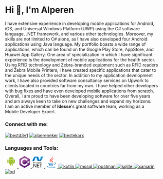 <h1>Hi 👋, I'm Alperen</h1>
<p>I have extensive experience in developing mobile applications for Android, iOS, and Universal Windows Platform (UWP) using the C# software language, .NET framework, and various other technologies. Moreover, my skills are not limited to C# alone, as I have also developed four Android applications using Java language. My portfolio boasts a wide range of applications, which can be found on the Google Play Store, AppStore, and Huawei App Gallery.
One area of specialization in which I have significant experience is the development of mobile applications for the health sector. Using RFID technology and Zebra-branded equipment such as RFID readers and Zebra Mobile Printers, I have created specific applications that cater to the unique needs of the sector.
In addition to my application development work, I have also provided software consultancy services on Upwork to clients located in countries far from my own. I have helped other developers with bug fixes and have even developed mobile applications from scratch.
Overall, I am proud to have been developing software for over five years and am always keen to take on new challenges and expand my horizons.
 </br>I am an active member of <b>Idesse</b>'s great software team, working as a Mobile Developer Expert.</p>

<h3 align="left">Connect with me:</h3>
<p align="left">
<a href="https://twitter.com/bestd3v1" target="_blank"><img align="center" src="https://raw.githubusercontent.com/rahuldkjain/github-profile-readme-generator/master/src/images/icons/Social/twitter.svg" alt="bestd3v1" height="30" width="40" /></a>
<a href="https://linkedin.com/in/alpereneker" target="_blank"><img align="center" src="https://raw.githubusercontent.com/rahuldkjain/github-profile-readme-generator/master/src/images/icons/Social/linked-in-alt.svg" alt="alpereneker" height="30" width="40" /></a>
<a href="https://instagram.com/bestekarx" target="_blank"><img align="center" src="https://raw.githubusercontent.com/rahuldkjain/github-profile-readme-generator/master/src/images/icons/Social/instagram.svg" alt="bestekarx" height="30" width="40" /></a>
</p>

<h3 align="left">Languages and Tools:</h3>
<p align="left"> <a href="https://developer.android.com" target="_blank" rel="noreferrer"> <img src="https://raw.githubusercontent.com/devicons/devicon/master/icons/android/android-original-wordmark.svg" alt="android" width="40" height="40"/> </a> <a href="https://www.w3schools.com/cs/" target="_blank" rel="noreferrer"> <img src="https://raw.githubusercontent.com/devicons/devicon/master/icons/csharp/csharp-original.svg" alt="csharp" width="40" height="40"/> </a> <a href="https://dotnet.microsoft.com/" target="_blank" rel="noreferrer"> <img src="https://raw.githubusercontent.com/devicons/devicon/master/icons/dot-net/dot-net-original-wordmark.svg" alt="dotnet" width="40" height="40"/> </a> <a href="https://www.java.com" target="_blank" rel="noreferrer"> <img src="https://raw.githubusercontent.com/devicons/devicon/master/icons/java/java-original.svg" alt="java" width="40" height="40"/> </a> <a href="https://kotlinlang.org" target="_blank" rel="noreferrer"> <img src="https://www.vectorlogo.zone/logos/kotlinlang/kotlinlang-icon.svg" alt="kotlin" width="40" height="40"/> </a> <a href="https://www.microsoft.com/en-us/sql-server" target="_blank" rel="noreferrer"> <img src="https://www.svgrepo.com/show/303229/microsoft-sql-server-logo.svg" alt="mssql" width="40" height="40"/> </a> <a href="https://postman.com" target="_blank" rel="noreferrer"> <img src="https://www.vectorlogo.zone/logos/getpostman/getpostman-icon.svg" alt="postman" width="40" height="40"/> </a> <a href="https://www.sqlite.org/" target="_blank" rel="noreferrer"> <img src="https://www.vectorlogo.zone/logos/sqlite/sqlite-icon.svg" alt="sqlite" width="40" height="40"/> </a> <a href="https://dotnet.microsoft.com/apps/xamarin" target="_blank" rel="noreferrer"> <img src="https://raw.githubusercontent.com/detain/svg-logos/780f25886640cef088af994181646db2f6b1a3f8/svg/xamarin.svg" alt="xamarin" width="40" height="40"/> </a> <a href="https://www.adobe.com/products/xd.html" target="_blank" rel="noreferrer"> <img src="https://cdn.worldvectorlogo.com/logos/adobe-xd.svg" alt="xd" width="40" height="40"/> </a> </p>
